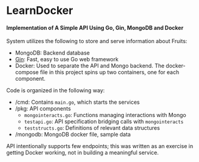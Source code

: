 # LearnDocker
#### Implementation of A Simple API Using Go, Gin, MongoDB and Docker

System utilizes the following to store and serve information about Fruits:
- MongoDB: Backend database
- [Gin](https://github.com/gin-gonic/gin): Fast, easy to use Go web framework  
- Docker: Used to separate the API and Mongo backend. The docker-compose file in this project spins up two containers, one for each component.

Code is organized in the following way:
- /cmd: Contains `main.go`, which starts the services
- /pkg: API components
  - `mongointeracts.go`: Functions managing interactions with Mongo
  - `testapi.go`: API specification bridging calls with `mongointeracts`
  - `teststructs.go`: Definitions of relevant data structures
- /mongodb: MongoDB docker file, sample data


API intentionally supports few endpoints; this was written as an exercise in getting Docker working, not in building a meaningful service. 
